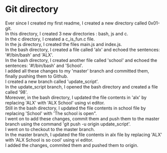 # Git directory

Ever since I created my first readme, I created a new directory called 0x01-git. <br>
In this directory, I created 3 new directories : bash, js and c. <br> 
In the c directory, I created a c_is_fun.c file. <br>
In the js directory, I created the files main.js and index.js. <br>
In the bash directory, I created a file called 'alx' and echoed the sentences: '#!/bin/bash' and 'ALX'. <br>
In the bash directory, I created another file called 'school' and echoed the sentences: '#!/bin/bash' and 'School'. <br>
I added all these changes to my 'master' branch and committed them, finally pushing them to Github. <br>
I created a new branch called 'update_script'. <br>
In the update_script branch, I opened the bash directory and created a file called '98'. <br>
Moreover, in the bash directory, I updated the file contents in 'alx' by replacing 'ALX' with 'ALX School' using vi editor.<br>
Still in the bash directory, I updated the file contents in school file by replacing 'School' with 'The school is open". <br>
I went on to add these changes, commit them and push them to the master branch using the command 'git push -u origin update_script'. <br>
I went on to checkout to the master branch. <br> 
In the master branch, I updated the file contents in alx file by replacing 'ALX' with 'ALX School is so cool' using vi editor. <br>
I added the changes, commited them and pushed them to origin.
